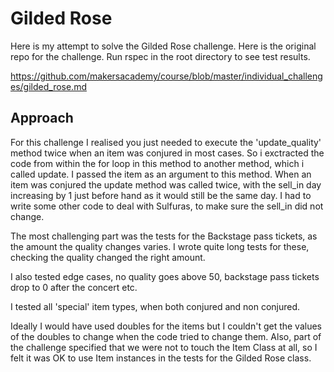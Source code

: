 # Gilded Rose

Here is my attempt to solve the Gilded Rose challenge. Here is the original repo for the challenge. Run rspec in the root directory to see test results.

https://github.com/makersacademy/course/blob/master/individual_challenges/gilded_rose.md

## Approach

For this challenge I realised you just needed to execute the 'update_quality' method twice when an item was conjured in most cases. So i exctracted the code from within the for loop in this method to another method, which i called update. I passed the item as an argument to this method. When an item was conjured the update method was called twice, with the sell_in day increasing by 1 just before hand as it would still be the same day. I had to write some other code to deal with Sulfuras, to make sure the sell_in did not change.

The most challenging part was the tests for the Backstage pass tickets, as the amount the quality changes varies. I wrote quite long tests for these, checking the quality changed the right amount.

I also tested edge cases, no quality goes above 50, backstage pass tickets drop to 0 after the concert etc.

I tested all 'special' item types, when both conjured and non conjured.

Ideally I would have used doubles for the items but I couldn't get the values of the doubles to change when the code tried to change them. Also, part of the challenge specified that we were not to touch the Item Class at all, so I felt it was OK to use Item instances in the tests for the Gilded Rose class.
